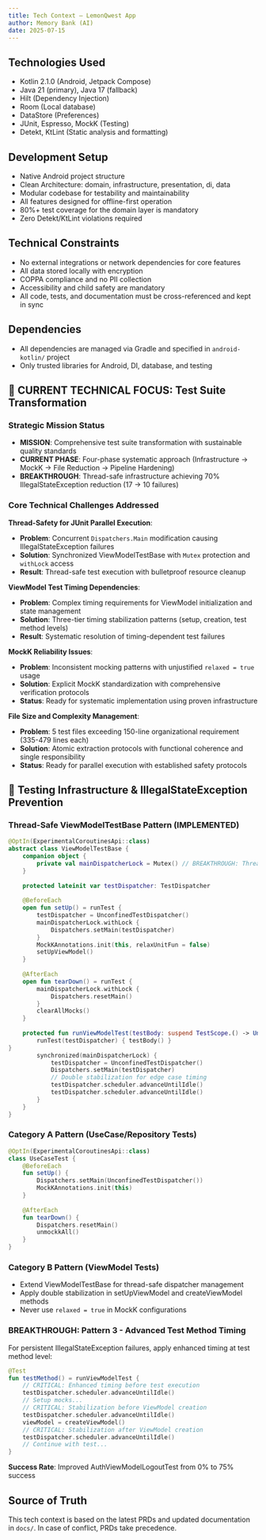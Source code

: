 ```yaml
---
title: Tech Context – LemonQwest App
author: Memory Bank (AI)
date: 2025-07-15
---
```


## Technologies Used

- Kotlin 2.1.0 (Android, Jetpack Compose)
- Java 21 (primary), Java 17 (fallback)
- Hilt (Dependency Injection)
- Room (Local database)
- DataStore (Preferences)
- JUnit, Espresso, MockK (Testing)
- Detekt, KtLint (Static analysis and formatting)

## Development Setup

- Native Android project structure
- Clean Architecture: domain, infrastructure, presentation, di, data
- Modular codebase for testability and maintainability
- All features designed for offline-first operation
- 80%+ test coverage for the domain layer is mandatory
- Zero Detekt/KtLint violations required

## Technical Constraints

- No external integrations or network dependencies for core features
- All data stored locally with encryption
- COPPA compliance and no PII collection
- Accessibility and child safety are mandatory
- All code, tests, and documentation must be cross-referenced and kept in sync

## Dependencies

- All dependencies are managed via Gradle and specified in `android-kotlin/` project
- Only trusted libraries for Android, DI, database, and testing

## 🎯 CURRENT TECHNICAL FOCUS: Test Suite Transformation

### Strategic Mission Status
- **MISSION**: Comprehensive test suite transformation with sustainable quality standards
- **CURRENT PHASE**: Four-phase systematic approach (Infrastructure → MockK → File Reduction → Pipeline Hardening)
- **BREAKTHROUGH**: Thread-safe infrastructure achieving 70% IllegalStateException reduction (17 → 10 failures)

### Core Technical Challenges Addressed

**Thread-Safety for JUnit Parallel Execution**:
- **Problem**: Concurrent `Dispatchers.Main` modification causing IllegalStateException failures
- **Solution**: Synchronized ViewModelTestBase with `Mutex` protection and `withLock` access
- **Result**: Thread-safe test execution with bulletproof resource cleanup

**ViewModel Test Timing Dependencies**:
- **Problem**: Complex timing requirements for ViewModel initialization and state management
- **Solution**: Three-tier timing stabilization patterns (setup, creation, test method levels)
- **Result**: Systematic resolution of timing-dependent test failures

**MockK Reliability Issues**:
- **Problem**: Inconsistent mocking patterns with unjustified `relaxed = true` usage
- **Solution**: Explicit MockK standardization with comprehensive verification protocols
- **Status**: Ready for systematic implementation using proven infrastructure

**File Size and Complexity Management**:
- **Problem**: 5 test files exceeding 150-line organizational requirement (335-479 lines each)
- **Solution**: Atomic extraction protocols with functional coherence and single responsibility
- **Status**: Ready for parallel execution with established safety protocols

## 🧪 Testing Infrastructure & IllegalStateException Prevention

### Thread-Safe ViewModelTestBase Pattern (IMPLEMENTED)
```kotlin
@OptIn(ExperimentalCoroutinesApi::class)
abstract class ViewModelTestBase {
    companion object {
        private val mainDispatcherLock = Mutex() // BREAKTHROUGH: Thread-safe access
    }
    
    protected lateinit var testDispatcher: TestDispatcher
    
    @BeforeEach
    open fun setUp() = runTest {
        testDispatcher = UnconfinedTestDispatcher()
        mainDispatcherLock.withLock {
            Dispatchers.setMain(testDispatcher)
        }
        MockKAnnotations.init(this, relaxUnitFun = false)
        setUpViewModel()
    }
    
    @AfterEach
    open fun tearDown() = runTest {
        mainDispatcherLock.withLock {
            Dispatchers.resetMain()
        }
        clearAllMocks()
    }
    
    protected fun runViewModelTest(testBody: suspend TestScope.() -> Unit) = 
        runTest(testDispatcher) { testBody() }
}
        synchronized(mainDispatcherLock) {
            testDispatcher = UnconfinedTestDispatcher()
            Dispatchers.setMain(testDispatcher)
            // Double stabilization for edge case timing
            testDispatcher.scheduler.advanceUntilIdle()
            testDispatcher.scheduler.advanceUntilIdle()
        }
    }
}
```

### Category A Pattern (UseCase/Repository Tests)
```kotlin
@OptIn(ExperimentalCoroutinesApi::class)
class UseCaseTest {
    @BeforeEach
    fun setUp() {
        Dispatchers.setMain(UnconfinedTestDispatcher())
        MockKAnnotations.init(this)
    }
    
    @AfterEach
    fun tearDown() {
        Dispatchers.resetMain()
        unmockkAll()
    }
}
```

### Category B Pattern (ViewModel Tests)
- Extend ViewModelTestBase for thread-safe dispatcher management
- Apply double stabilization in setUpViewModel and createViewModel methods
- Never use `relaxed = true` in MockK configurations

### **BREAKTHROUGH: Pattern 3 - Advanced Test Method Timing**
For persistent IllegalStateException failures, apply enhanced timing at test method level:
```kotlin
@Test
fun testMethod() = runViewModelTest {
    // CRITICAL: Enhanced timing before test execution
    testDispatcher.scheduler.advanceUntilIdle()
    // Setup mocks...
    // CRITICAL: Stabilization before ViewModel creation
    testDispatcher.scheduler.advanceUntilIdle()
    viewModel = createViewModel()
    // CRITICAL: Stabilization after ViewModel creation
    testDispatcher.scheduler.advanceUntilIdle()
    // Continue with test...
}
```
**Success Rate**: Improved AuthViewModelLogoutTest from 0% to 75% success

## Source of Truth

This tech context is based on the latest PRDs and updated documentation in `docs/`. In case of conflict, PRDs take precedence.
